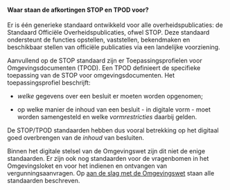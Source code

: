 #### Waar staan de afkortingen STOP en TPOD voor?

Er is één generieke standaard ontwikkeld voor alle overheidspublicaties: de
Standaard Officiële Overheidspublicaties, ofwel STOP. Deze standaard ondersteunt
de functies opstellen, vaststellen, bekendmaken en beschikbaar stellen van
officiële publicaties via een landelijke voorziening.

Aanvullend op de STOP standaard zijn er Toepassingsprofielen voor
Omgevingsdocumenten (TPOD). Een TPOD definieert de specifieke toepassing van de
STOP voor omgevingsdocumenten. Het toepassingsprofiel beschrijft:

-   *welke* gegevens over een besluit er moeten worden opgenomen;

-   op welke manier de inhoud van een besluit - in digitale vorm - moet worden
    samengesteld en welke *vormrestricties* daarbij gelden.

De STOP/TPOD standaarden hebben dus vooral betrekking op het digitaal goed
overbrengen van de *inhoud* van besluiten.

Binnen het digitale stelsel van de Omgevingswet zijn dit niet de enige
standaarden. Er zijn ook nog standaarden voor de vragenbomen in het
Omgevingsloket en voor het indienen en ontvangen van vergunningsaanvragen. Op
[aan de slag met de
Omgevingswet](https://aandeslagmetdeomgevingswet.nl/digitaal-stelsel/technisch-aansluiten/standaarden/)
staan alle standaarden beschreven.
